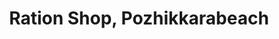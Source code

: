---
title: "Ration Shop, Pozhikkarabeach"
url: /trivandrum/ration-shop-pozhikkarabeach/
shop: convenience
---